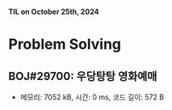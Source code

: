 **TIL on October 25th, 2024**

# Problem Solving
## BOJ#29700: 우당탕탕 영화예매
* 메모리: 7052 kB, 시간: 0 ms, 코드 길이: 572 B 
